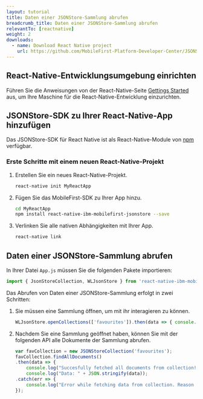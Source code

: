 ```yaml
---
layout: tutorial
title: Daten einer JSONStore-Sammlung abrufen
breadcrumb_title: Daten einer JSONStore-Sammlung abrufen
relevantTo: [reactnative]
weight: 2
downloads:
  - name: Download React Native project
    url: https://github.com/MobileFirst-Platform-Developer-Center/JSONStoreReactNative
---
```

<!-- NLS_CHARSET=UTF-8 -->
##  React-Native-Entwicklungsumgebung einrichten
Führen Sie die Anweisungen von der React-Native-Seite [Gettings Started](https://facebook.github.io/react-native/docs/getting-started.html) aus, um Ihre Maschine für die React-Native-Entwicklung einzurichten.

##  JSONStore-SDK zu Ihrer React-Native-App hinzufügen
Das JSONStore-SDK für React Native ist als React-Native-Module von [npm](https://www.npmjs.com/package/react-native-mobilefirst-jsonstore) verfügbar.

### Erste Schritte mit einem neuen React-Native-Projekt
1. Erstellen Sie ein neues React-Native-Projekt.
    ```bash
    react-native init MyReactApp
    ```

2. Fügen Sie das MobileFirst-SDK zu Ihrer App hinzu.
    ```bash
    cd MyReactApp
    npm install react-native-ibm-mobilefirst-jsonstore --save
    ```

3.  Verlinken Sie alle nativen Abhängigkeiten mit Ihrer App.
    ```bash
    react-native link
    ```

## Daten einer JSONStore-Sammlung abrufen
In Ihrer Datei `App.js` müssen Sie die folgenden Pakete importieren: 

```javascript
import { JsonStoreCollection, WLJsonStore } from 'react-native-ibm-mobilefirst-jsonstore';
```

Das Abrufen von Daten einer JSONStore-Sammlung erfolgt in zwei Schritten:

1. Sie müssen eine Sammlung öffnen, um mit ihr interagieren zu können.
    ```javascript
    WLJsonStore.openCollections(['favourites']).then(data => { console.log(data); }).catch(err =>{ console.log(err); });
    ```

2. Nachdem Sie eine Sammlung geöffnet haben, können Sie mit der folgenden API alle Dokumente der Sammlung abrufen.
    ```javascript
    var favCollection = new JSONStoreCollection('favourites');
    favCollection.findAllDocuments()
    .then(data => {
    	console.log("Succesfully fetched all documents from collection!"));
    	console.log("Data: " + JSON.stringify(data));
    .catch(err => {
    	console.log("Error while fetching data from collection. Reason : " + err);
    });
    ```    

